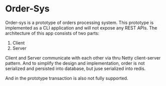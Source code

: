 # Order-Sys
Order-sys is a prototype of orders processing system. This prototype is implemented as a CLI
application and will not expose any REST APIs. The architecture of this app consists of two parts:
1. Client
2. Server

Client and Server communicate with each other via thru Netty client-server pattern. And to simplify
the design and implementation, order is not serialized and persisted into database, but juse serialized
into redis. 

And in the prototype transaction is also not fully supported.

